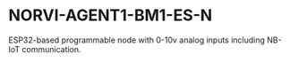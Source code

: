 # NORVI-AGENT1-BM1-ES-N
ESP32-based programmable node with 0-10v analog inputs including NB-IoT communication.
